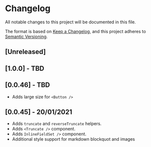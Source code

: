 # Changelog

All notable changes to this project will be documented in this file.

The format is based on [Keep a Changelog](https://keepachangelog.com/en/1.0.0/),
and this project adheres to [Semantic Versioning](https://semver.org/spec/v2.0.0.html).

## [Unreleased]

## [1.0.0] - TBD

## [0.0.46] - TBD

- Adds large size for `<Button />`

## [0.0.45] - 20/01/2021

- Adds `truncate` and `reverseTruncate` helpers.
- Adds `<Truncate />` component.
- Adds `InlineFieldSet />` component.
- Additional style support for markdown blockquot and images
